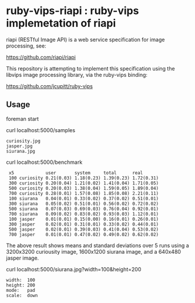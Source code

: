 # ruby-vips-riapi : ruby-vips implemetation of riapi

riapi (RESTful Image API) is a web service specification for image processing,
see:

https://github.com/riapi/riapi

This repository is attempting to implement this specification using the libvips
image processing library, via the ruby-vips binding:

https://github.com/jcupitt/ruby-vips

## Usage

foreman start

curl localhost:5000/samples

    curiosity.jpg
    jasper.jpg
    siurana.jpg

curl localhost:5000/benchmark

     x5            user       system     total      real       
     100 curiosity 0.21(0.03) 1.18(0.23) 1.39(0.23) 1.72(0.31) 
     300 curiosity 0.20(0.04) 1.21(0.02) 1.41(0.04) 1.71(0.05) 
     500 curiosity 0.20(0.03) 1.38(0.04) 1.59(0.05) 1.89(0.04) 
     700 curiosity 0.28(0.01) 1.57(0.08) 1.85(0.08) 2.21(0.11) 
     100 siurana   0.04(0.01) 0.33(0.02) 0.37(0.02) 0.51(0.01) 
     300 siurana   0.05(0.02) 0.51(0.01) 0.56(0.02) 0.72(0.02) 
     500 siurana   0.07(0.03) 0.69(0.03) 0.76(0.04) 0.92(0.01) 
     700 siurana   0.09(0.02) 0.83(0.02) 0.93(0.03) 1.12(0.01) 
     100 jasper    0.01(0.01) 0.15(0.00) 0.16(0.01) 0.26(0.01) 
     300 jasper    0.02(0.01) 0.31(0.01) 0.33(0.02) 0.44(0.01) 
     500 jasper    0.02(0.01) 0.39(0.03) 0.41(0.04) 0.53(0.02) 
     700 jasper    0.01(0.01) 0.47(0.02) 0.49(0.02) 0.62(0.02) 

The above result shows means and standard deviations over 5 runs using a 3200x3200 curiousity image, 1600x1200 siurana image, and a 640x480 jasper image.

curl localhost:5000/siurana.jpg?width=100\&height=200

    width:  100
    height: 200
    mode:   pad
    scale:  down
